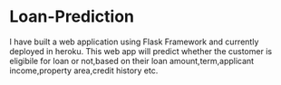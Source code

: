 # Loan-Prediction
I have built a web application using Flask Framework and currently deployed in heroku. This web app will predict whether the customer is eligibile for loan or not,based on their loan amount,term,applicant income,property area,credit history etc.
